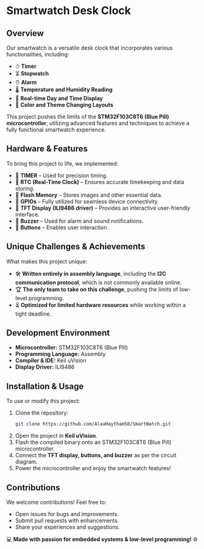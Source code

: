 # Smartwatch Desk Clock

## Overview
Our smartwatch is a versatile desk clock that incorporates various functionalities, including:

- ⏱ **Timer**
- ⏳ **Stopwatch**
- ⏰ **Alarm**
- 🌡 **Temperature and Humidity Reading**
- 📅 **Real-time Day and Time Display**
- 🎨 **Color and Theme Changing Layouts**

This project pushes the limits of the **STM32F103C8T6 (Blue Pill) microcontroller**, utilizing advanced features and techniques to achieve a fully functional smartwatch experience.

## Hardware & Features
To bring this project to life, we implemented:

- 🔹 **TIMER** – Used for precision timing.
- 🔹 **RTC (Real-Time Clock)** – Ensures accurate timekeeping and data storing.
- 🔹 **Flash Memory** – Stores images and other essential data.
- 🔹 **GPIOs** – Fully utilized for seamless device connectivity.
- 🔹 **TFT Display (ILI9486 driver)** – Provides an interactive user-friendly interface.
- 🔹 **Buzzer** – Used for alarm and sound notifications.
- 🔹 **Buttons** – Enables user interaction.

## Unique Challenges & Achievements
What makes this project unique:

- 🛠 **Written entirely in assembly language**, including the **I2C communication protocol**, which is not commonly available online.
- 🏆 **The only team to take on this challenge**, pushing the limits of low-level programming.
- ⏳ **Optimized for limited hardware resources** while working within a tight deadline.

## Development Environment
- **Microcontroller:** STM32F103C8T6 (Blue Pill)
- **Programming Language:** Assembly
- **Compiler & IDE:** Keil uVision
- **Display Driver:** ILI9486

## Installation & Usage
To use or modify this project:
1. Clone the repository:
   ```sh
   git clone https://github.com/AlaaHaytham58/SmartWatch.git
   ```
2. Open the project in **Keil uVision**.
3. Flash the compiled binary onto an STM32F103C8T6 (Blue Pill) microcontroller.
4. Connect the **TFT display, buttons, and buzzer** as per the circuit diagram.
5. Power the microcontroller and enjoy the smartwatch features!

## Contributions
We welcome contributions! Feel free to:
- Open issues for bugs and improvements.
- Submit pull requests with enhancements.
- Share your experiences and suggestions.

💻 **Made with passion for embedded systems & low-level programming!** ⚙️

